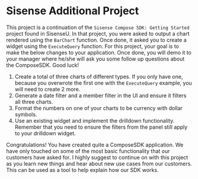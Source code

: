 # Sisense Additional Project
This project is a continuation of the `Sisense Compose SDK: Getting Started` project found in SisenseU. In that project, you were asked to output a chart rendered using the `BarChart` function. Once done, it asked you to create a widget using the `ExecuteQuery` function. For this project, your goal is to make the below changes to your application. Once done, you will demo it to your manager where he/she will ask you some follow up questions about the ComposeSDK. Good luck!

1. Create a total of three charts of different types. If you only have one, because you overwrote the first one with the `ExecuteQuery` example, you will need to create 2 more.
2. Generate a date filter and a member filter in the UI and ensure it filters all three charts.
3. Format the numbers on one of your charts to be currency with dollar symbols.
4. Use an existing widget and implement the drilldown functionality. Remember that you need to ensure the filters from the panel still apply to your drilldown widget.

Congratulations! You have created quite a ComposeSDK application. We have only touched on some of the most basic functionality that our customers have asked for. I highly suggest to continue on with this project as you learn new things and hear about new use cases from our customers. This can be used as a tool to help explain how our SDK works.